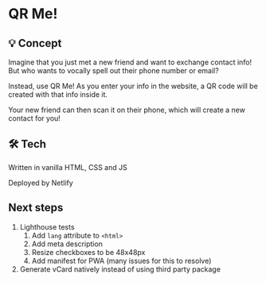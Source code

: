 # QR Me!

## 💡 Concept

Imagine that you just met a new friend and want to exchange contact info! But who wants to vocally spell out their phone number or email?

Instead, use QR Me! As you enter your info in the website, a QR code will be created with that info inside it.

Your new friend can then scan it on their phone, which will create a new contact for you!

## 🛠 Tech

Written in vanilla HTML, CSS and JS

Deployed by Netlify

## Next steps

1. Lighthouse tests
   1. Add `lang` attribute to `<html>`
   1. Add meta description
   1. Resize checkboxes to be 48x48px
   1. Add manifest for PWA (many issues for this to resolve)
1. Generate vCard natively instead of using third party package
